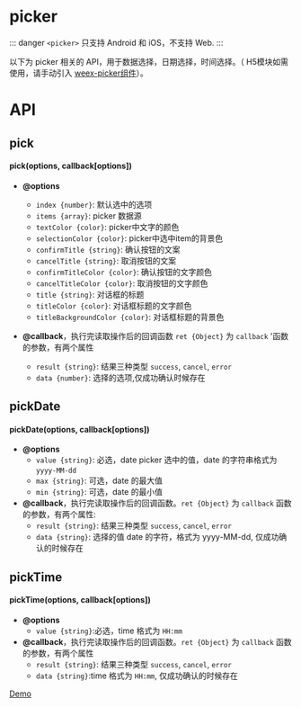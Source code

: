 # picker

::: danger
`<picker>` 只支持 Android 和 iOS，不支持 Web.
:::

以下为 picker 相关的 API，用于数据选择，日期选择，时间选择。（ H5模块如需使用，请手动引入 [weex-picker组件](https://github.com/weexteam/weex-picker)）。

# API

## pick

#### pick(options, callback[options])

* **@options**
  - `index {number}`: 默认选中的选项
  - `items {array}`: picker 数据源
  - `textColor {color}`: picker中文字的颜色 
  - `selectionColor {color}`: picker中选中item的背景色
  - `confirmTitle {string}`: 确认按钮的文案
  - `cancelTitle {string}`: 取消按钮的文案
  - `confirmTitleColor {color}`: 确认按钮的文字颜色
  - `cancelTitleColor {color}`: 取消按钮的文字颜色
  - `title {string}`: 对话框的标题
  - `titleColor {color}`: 对话框标题的文字颜色
  - `titleBackgroundColor {color}`: 对话框标题的背景色

* **@callback**，执行完读取操作后的回调函数 `ret {Object}` 为 `callback` '函数的参数，有两个属性
  - `result {string}`: 结果三种类型 `success`, `cancel`, `error`
  - `data {number}`: 选择的选项,仅成功确认时候存在

## pickDate

#### pickDate(options, callback[options])

* **@options**
  - `value {string}`: 必选，date picker 选中的值，date 的字符串格式为 `yyyy-MM-dd`
  - `max {string}`: 可选，date 的最大值
  - `min {string}`: 可选，date 的最小值
* **@callback**，执行完读取操作后的回调函数。`ret {Object}` 为 `callback` 函数的参数，有两个属性:
  - `result {string}`: 结果三种类型 `success`, `cancel`, `error`
  - `data {string}`: 选择的值 date 的字符，格式为 yyyy-MM-dd, 仅成功确认的时候存在

## pickTime

#### pickTime(options, callback[options])

* **@options**
  - `value {string}`:必选，time 格式为 `HH:mm` 
* **@callback**，执行完读取操作后的回调函数。`ret {Object}` 为 `callback` 函数的参数，有两个属性
  - `result {string}`: 结果三种类型 `success`, `cancel`, `error`  
  - `data {string}`:time 格式为 `HH:mm`, 仅成功确认的时候存在

[Demo](http://dotwe.org/vue/060faedd0952f518d2d5322a5fb5ea2f)